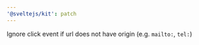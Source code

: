 ```yaml
---
'@sveltejs/kit': patch
---
```


Ignore click event if url does not have origin (e.g. `mailto:`, `tel:`)
